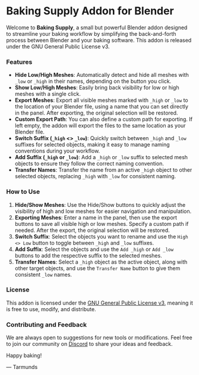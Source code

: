 # Baking Supply Addon for Blender

Welcome to **Baking Supply**, a small but powerful Blender addon designed to streamline your baking workflow by simplifying the back-and-forth process between Blender and your baking software. This addon is released under the GNU General Public License v3.

### Features

- **Hide Low/High Meshes**: Automatically detect and hide all meshes with `_low` or `_high` in their names, depending on the button you click.
- **Show Low/High Meshes**: Easily bring back visibility for low or high meshes with a single click.
- **Export Meshes**: Export all visible meshes marked with `_high` or `_low` to the location of your Blender file, using a name that you can set directly in the panel. After exporting, the original selection will be restored.
- **Custom Export Path**: You can also define a custom path for exporting. If left empty, the addon will export the files to the same location as your Blender file.
- **Switch Suffix (`_high` <> `_low`)**: Quickly switch between `_high` and `_low` suffixes for selected objects, making it easy to manage naming conventions during your workflow.
- **Add Suffix (`_high` or `_low`)**: Add a `_high` or `_low` suffix to selected mesh objects to ensure they follow the correct naming convention.
- **Transfer Names**: Transfer the name from an active `_high` object to other selected objects, replacing `_high` with `_low` for consistent naming.

### How to Use
1. **Hide/Show Meshes**: Use the Hide/Show buttons to quickly adjust the visibility of high and low meshes for easier navigation and manipulation.
2. **Exporting Meshes**: Enter a name in the panel, then use the export buttons to save all visible high or low meshes. Specify a custom path if needed. After the export, the original selection will be restored.
3. **Switch Suffix**: Select the objects you want to rename and use the `High <> Low` button to toggle between `_high` and `_low` suffixes.
4. **Add Suffix**: Select the objects and use the `Add _high` or `Add _low` buttons to add the respective suffix to the selected meshes.
5. **Transfer Names**: Select a `_high` object as the active object, along with other target objects, and use the `Transfer Name` button to give them consistent `_low` names.

### License
This addon is licensed under the [GNU General Public License v3](https://www.gnu.org/licenses/gpl-3.0.html), meaning it is free to use, modify, and distribute.

### Contributing and Feedback
We are always open to suggestions for new tools or modifications. Feel free to join our community on [Discord](https://discord.gg/h39W5s5ZbQ) to share your ideas and feedback.

Happy baking!

— Tarmunds


